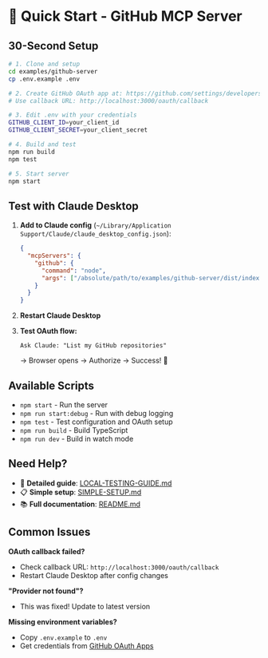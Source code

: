 # 🚀 Quick Start - GitHub MCP Server

## 30-Second Setup

```bash
# 1. Clone and setup
cd examples/github-server
cp .env.example .env

# 2. Create GitHub OAuth app at: https://github.com/settings/developers
# Use callback URL: http://localhost:3000/oauth/callback

# 3. Edit .env with your credentials
GITHUB_CLIENT_ID=your_client_id
GITHUB_CLIENT_SECRET=your_client_secret

# 4. Build and test
npm run build
npm test

# 5. Start server
npm start
```

## Test with Claude Desktop

1. **Add to Claude config** (`~/Library/Application Support/Claude/claude_desktop_config.json`):
   ```json
   {
     "mcpServers": {
       "github": {
         "command": "node",
         "args": ["/absolute/path/to/examples/github-server/dist/index.js"]
       }
     }
   }
   ```

2. **Restart Claude Desktop**

3. **Test OAuth flow:**
   ```
   Ask Claude: "List my GitHub repositories"
   ```
   
   → Browser opens → Authorize → Success! 🎉

## Available Scripts

- `npm start` - Run the server
- `npm run start:debug` - Run with debug logging  
- `npm test` - Test configuration and OAuth setup
- `npm run build` - Build TypeScript
- `npm run dev` - Build in watch mode

## Need Help?

- 📖 **Detailed guide**: [LOCAL-TESTING-GUIDE.md](./LOCAL-TESTING-GUIDE.md)
- 📋 **Simple setup**: [SIMPLE-SETUP.md](./SIMPLE-SETUP.md)
- 📚 **Full documentation**: [README.md](./README.md)

## Common Issues

**OAuth callback failed?**
- Check callback URL: `http://localhost:3000/oauth/callback`
- Restart Claude Desktop after config changes

**"Provider not found"?** 
- This was fixed! Update to latest version

**Missing environment variables?**
- Copy `.env.example` to `.env`
- Get credentials from [GitHub OAuth Apps](https://github.com/settings/developers)
